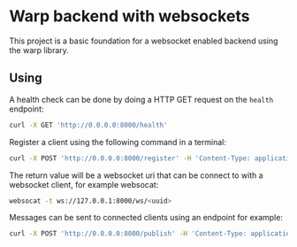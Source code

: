 # Warp backend with websockets

This project is a basic foundation for a websocket enabled backend using the warp library.

## Using

A health check can be done by doing a HTTP GET request on the `health` endpoint:

```bash
curl -X GET 'http://0.0.0.0:8000/health'
```

Register a client using the following command in a terminal:

```bash
curl -X POST 'http://0.0.0.0:8000/register' -H 'Content-Type: application/json' -d '{ "client_id": 1 }'
```

The return value will be a websocket uri that can be connect to with a websocket client, for example websocat:

```bash
websocat -t ws://127.0.0.1:8000/ws/<uuid>
```

Messages can be sent to connected clients using an endpoint for example:

```bash
curl -X POST 'http://0.0.0.0:8000/publish' -H 'Content-Type: application/json' -d '{ "channel": "trades", "message": "trading is going well" }'
```